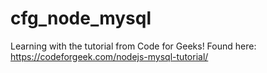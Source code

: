 # cfg_node_mysql
Learning with the tutorial from Code for Geeks! Found here: https://codeforgeek.com/nodejs-mysql-tutorial/
